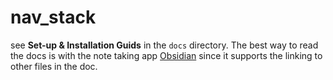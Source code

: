 # nav_stack

see **Set-up & Installation Guids** in the `docs` directory. 
The best way to read the docs is with the note taking app [Obsidian](https://obsidian.md/) since it supports the linking to other files in the doc. 
